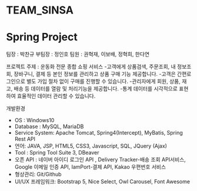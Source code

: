 # TEAM_SINSA
# Spring Project

팀장 : 박찬규
부팀장 : 정인호
팀원 : 권혁재, 이보배, 정혁희, 한다연

프로젝트 주제 : 운동화 전문 종합 쇼핑 서비스
-고객에게 상품검색, 주문조회, 내 정보조회, 장바구니, 결제 등 본인 정보를 관리하고 상품 구매 기능 제공합니다.
-고객은 간편로그인으로 별도 가입 절차 없이 구매를 진행할 수 있습니다.
-관리자에게 회원, 상품, 재고, 배송 등 데이터를 열람 및 처리기능을 제공합니다.
-통계 데이터를 시각적으로 표현하여 효율적인 데이터 관리할 수 있습니다.

개발환경
- OS : Windows10
- Database : MySQL, MariaDB
- Service System: Apache Tomcat, Spring4(Intercept), MyBatis, Spring Rest API
- 언어: JAVA, JSP, HTML5, CSS3, Javascript, SQL, JQuery (Ajax)
- Tool : Spring Tool Suite 3, DBeaver 
- 오픈 API : 네이버 아이디 로그인 API , Delivery Tracker-배송 조회 API서비스, Google 이메일 인증 API, IamPort-결제 API, Kakao 우편번호 서비스
- 형상관리: Git/Github   
- UI/UX 프레임워크: Bootstrap 5, Nice Select, Owl Carousel, Font Awesome
